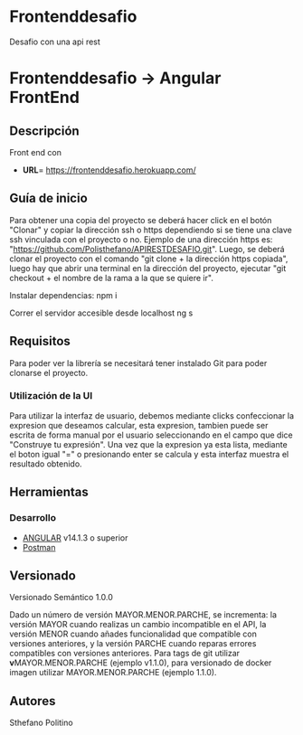 # Frontenddesafio

Desafio con una api rest

# Frontenddesafio -> Angular FrontEnd

## Descripción

Front end con

- **URL**= https://frontenddesafio.herokuapp.com/

## Guía de inicio

Para obtener una copia del proyecto se deberá hacer click en el botón "Clonar" y copiar la dirección ssh o https dependiendo si se tiene una clave ssh vinculada con el proyecto o no. Ejemplo de una dirección https es: "https://github.com/Polisthefano/APIRESTDESAFIO.git". Luego, se deberá clonar el proyecto con el comando "git clone + la dirección https copiada", luego hay que abrir una terminal en la dirección del proyecto, ejecutar "git checkout + el nombre de la rama a la que se quiere ir".

Instalar dependencias:
npm i

Correr el servidor accesible desde localhost
ng s

## Requisitos

Para poder ver la librería se necesitará tener instalado Git para poder clonarse el proyecto.

### Utilización de la UI

Para utilizar la interfaz de usuario, debemos mediante clicks confeccionar la expresion que deseamos calcular, esta expresion, tambien puede ser escrita de forma manual por el usuario seleccionando en el campo que dice "Construye tu expresión". Una vez que la expresion ya esta lista, mediante el boton igual "=" o presionando enter se calcula y esta interfaz muestra el resultado obtenido.

## Herramientas

### Desarrollo

- [ANGULAR](https://angular.io/) v14.1.3 o superior
- [Postman](https://www.postman.com/)

## Versionado

Versionado Semántico 1.0.0

Dado un número de versión MAYOR.MENOR.PARCHE, se incrementa:
la versión MAYOR cuando realizas un cambio incompatible en el API,
la versión MENOR cuando añades funcionalidad que compatible con versiones anteriores, y
la versión PARCHE cuando reparas errores compatibles con versiones anteriores.
Para tags de git utilizar **v**MAYOR.MENOR.PARCHE (ejemplo v1.1.0), para versionado de docker imagen utilizar MAYOR.MENOR.PARCHE (ejemplo 1.1.0).

## Autores

Sthefano Politino

